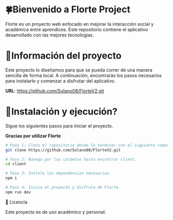 # 🍀Bienvenido a Florte Project
Florte es un proyecto web enfocado en mejorar la interacción social y académica entre aprendices. Este repositorio contiene el aplicativo desarrollado con las mejores tecnologias.

# 📌Información del proyecto
Este proyecto lo diseñamos para que se pueda correr de una manera sencilla de forma local.
A continuación, encontrarás los pasos necesarios para instalarlo y comenzar a disfrutar del aplicativo.

**URL**: https://github.com/Solano08/FlorteV2.git

# 🚀Instalación y ejecución?

Sigue los siguientes pasos para iniciar el proyecto.

**Gracias por utilizar Florte**


```sh
# Paso 1: Clona el repositorio desde la terminar con el siguiente comando.
git clone https://github.com/Solano08/FlorteV2.git

# Paso 2: Navega por las carpetas hasta encontrar client.
cd client

# Paso 3: Instala las dependencias necesarias.
npm i

# Paso 4: Inicia el proyecto y disfruta de Florte.
npm run dev
```


📄 Licencia

Este proyecto es de uso académico y personal.
